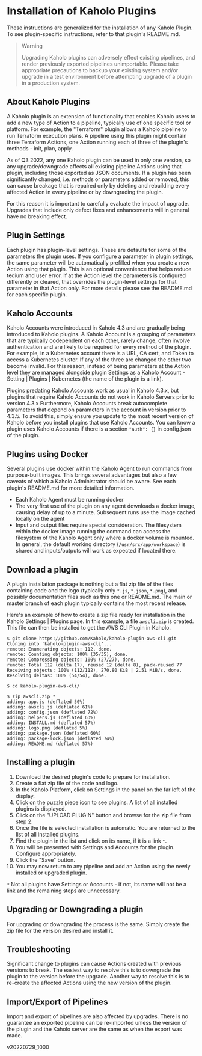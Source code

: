 # Installation of Kaholo Plugins
These instructions are generalized for the installation of any Kaholo Plugin. To see plugin-specific instructions, refer to that plugin's README.md.

> Warning
>
> Upgrading Kaholo plugins can adversely effect existing pipelines, and render previously exported pipelines unimportable. Please take appropriate precautions to backup your existing system and/or upgrade in a test environment before attempting upgrade of a plugin in a production system.

## About Kaholo Plugins
A Kaholo plugin is an extension of functionality that enables Kaholo users to add a new type of Action to a pipeline, typically use of one specific tool or platform. For example, the "Terraform" plugin allows a Kaholo pipeline to run Terraform execution plans. A pipeline using this plugin might contain three Terraform Actions, one Action running each of three of the plugin's methods - init, plan, apply.

As of Q3 2022, any one Kaholo plugin can be used in only one version, so any upgrade/downgrade affects all existing pipeline Actions using that plugin, including those exported as JSON documents. If a plugin has been significantly changed, i.e. methods or parameters added or removed, this can cause breakage that is repaired only by deleting and rebuilding every affected Action in every pipeline or by downgrading the plugin.

For this reason it is important to carefully evaluate the impact of upgrade. Upgrades that include only defect fixes and enhancements will in general have no breaking effect.

## Plugin Settings
Each plugin has plugin-level settings. These are defaults for some of the parameters the plugin uses. If you configure a parameter in plugin settings, the same parameter will be automatically prefilled when you create a new Action using that plugin. This is an optional convenience that helps reduce tedium and user error. If at the Action level the parameters is configured differently or cleared, that overrides the plugin-level settings for that parameter in that Action only. For more details please see the README.md for each specific plugin.

## Kaholo Accounts
Kaholo Accounts were introduced in Kaholo 4.3 and are gradually being introduced to Kaholo plugins. A Kaholo Account is a grouping of parameters that are typically codependent on each other, rarely change, often involve authentication and are likely to be required for every method of the plugin. For example, in a Kubernetes account there is a URL, CA cert, and Token to access a Kubernetes cluster. If any of the three are changed the other two become invalid. For this reason, instead of being parameters at the Action level they are managed alongside plugin Settings as a Kaholo Account - Setting | Plugins | Kubernetes (the name of the plugin is a link).

Plugins predating Kaholo Accounts work as usual in Kaholo 4.3.x, but plugins that require Kaholo Accounts do not work in Kaholo Servers prior to version 4.3.x Furthermore, Kaholo Accounts break autocomplete parameters that depend on parameters in the account in version prior to 4.3.5. To avoid this, simply ensure you update to the most recent version of Kaholo before you install plugins that use Kaholo Accounts. You can know a plugin uses Kaholo Accounts if there is a section `"auth": {}` in config.json of the plugin.

## Plugins using Docker
Several plugins use docker within the Kaholo Agent to run commands from purpose-built images. This brings several advantages but also a few caveats of which a Kaholo Administrator should be aware. See each plugin's README.md for more detailed information.
* Each Kaholo Agent must be running docker
* The very first use of the plugin on any agent downloads a docker image, causing delay of up to a minute. Subsequent runs use the image cached locally on the agent
* Input and output files require special consideration. The filesystem within the docker image running the command can access the filesystem of the Kaholo Agent only where a docker volume is mounted. In general, the default working directory (`/usr/src/app/workspace`) is shared and inputs/outputs will work as expected if located there.

## Download a plugin
A plugin installation package is nothing but a flat zip file of the files containing code and the logo (typically only `*.js`, `*.json`, `*.png`), and possibly documentation files such as this one or README.md. The main or master branch of each plugin typically contains the most recent release.

Here's an example of how to create a zip file ready for installation in the Kaholo Settings | Plugins page. In this example, a file `awscli.zip` is created. This file can then be installed to get the AWS CLI Plugin in Kaholo.

    $ git clone https://github.com/Kaholo/kaholo-plugin-aws-cli.git
    Cloning into 'kaholo-plugin-aws-cli'...
    remote: Enumerating objects: 112, done.
    remote: Counting objects: 100% (35/35), done.
    remote: Compressing objects: 100% (27/27), done.
    remote: Total 112 (delta 17), reused 12 (delta 8), pack-reused 77
    Receiving objects: 100% (112/112), 270.80 KiB | 2.51 MiB/s, done.
    Resolving deltas: 100% (54/54), done.

    $ cd kaholo-plugin-aws-cli/

    $ zip awscli.zip *
    adding: app.js (deflated 50%)
    adding: awscli.js (deflated 61%)
    adding: config.json (deflated 72%)
    adding: helpers.js (deflated 63%)
    adding: INSTALL.md (deflated 57%)
    adding: logo.png (deflated 5%)
    adding: package.json (deflated 60%)
    adding: package-lock.json (deflated 74%)
    adding: README.md (deflated 57%)

## Installing a plugin
1. Download the desired plugin's code to prepare for installation.
1. Create a flat zip file of the code and logo.
1. In the Kaholo Platform, click on Settings in the panel on the far left of the display. 
1. Click on the puzzle piece icon to see plugins. A list of all installed plugins is displayed.
1. Click on the "UPLOAD PLUGIN" button and browse for the zip file from step 2.
1. Once the file is selected installation is automatic. You are returned to the list of all installed plugins.
1. Find the plugin in the list and click on its name, if it is a link `*`.
1. You will be presented with Settings and Accounts for the plugin. Configure appropriately.
1. Click the "Save" button.
1. You may now return to any pipeline and add an Action using the newly installed or upgraded plugin.

`*` Not all plugins have Settings or Accounts - if not, its name will not be a link and the remaining steps are unnecessary.

## Upgrading or Downgrading a plugin
For upgrading or downgrading the process is the same. Simply create the zip file for the version desired and install it.

## Troubleshooting
Significant change to plugins can cause Actions created with previous versions to break. The easiest way to resolve this is to downgrade the plugin to the version before the upgrade. Another way to resolve this is to re-create the affected Actions using the new version of the plugin.

## Import/Export of Pipelines
Import and export of pipelines are also affected by upgrades. There is no guarantee an exported pipeline can be re-imported unless the version of the plugin and the Kaholo server are the same as when the export was made.

v20220729_1000